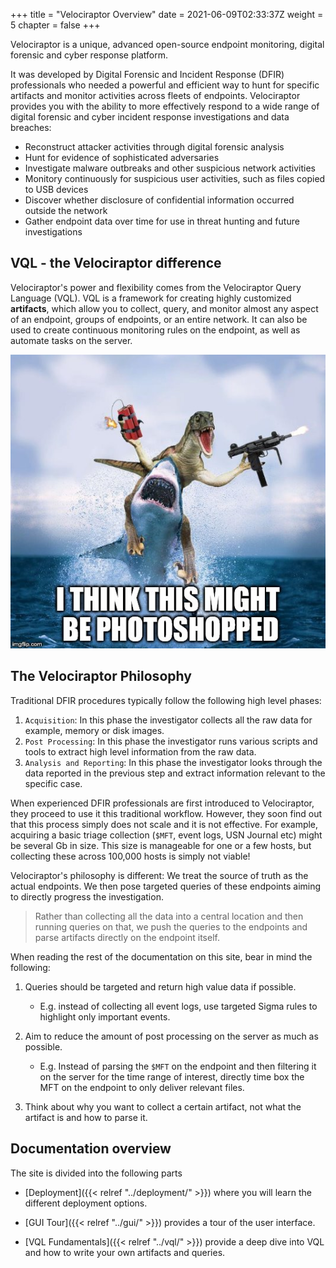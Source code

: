 +++
title = "Velociraptor Overview"
date = 2021-06-09T02:33:37Z
weight = 5
chapter = false
+++

Velociraptor is a unique, advanced open-source endpoint monitoring,
digital forensic and cyber response platform.

It was developed by Digital Forensic and Incident Response (DFIR) professionals who needed a
powerful and efficient way to hunt for specific artifacts and monitor activities across
fleets of endpoints. Velociraptor provides you with the ability to more effectively respond to a wide range of digital
forensic and cyber incident response investigations and data breaches:

* Reconstruct attacker activities through digital forensic analysis
* Hunt for evidence of sophisticated adversaries
* Investigate malware outbreaks and other suspicious network activities
* Monitory continuously for suspicious user activities, such as files
  copied to USB devices
* Discover whether disclosure of confidential information occurred outside the network
* Gather endpoint data over time for use in threat hunting and
  future investigations


## VQL - the Velociraptor difference

Velociraptor's power and flexibility comes from the Velociraptor Query
Language (VQL). VQL is a framework for creating highly customized
**artifacts**, which allow you to collect, query, and monitor almost
any aspect of an endpoint, groups of endpoints, or an entire
network. It can also be used to create continuous monitoring rules on
the endpoint, as well as automate tasks on the server.

![Rocket Velociraptor](media/image4.png)

## The Velociraptor Philosophy

Traditional DFIR procedures typically follow the following high level
phases:

1. `Acquisition`: In this phase the investigator collects all the raw
   data for example, memory or disk images.
2. `Post Processing`: In this phase the investigator runs various
   scripts and tools to extract high level information from the raw
   data.
3. `Analysis and Reporting`: In this phase the investigator looks
   through the data reported in the previous step and extract
   information relevant to the specific case.

When experienced DFIR professionals are first introduced to
Velociraptor, they proceed to use it this traditional
workflow. However, they soon find out that this process simply does
not scale and it is not effective. For example, acquiring a basic
triage collection (`$MFT`, event logs, USN Journal etc) might be
several Gb in size. This size is manageable for one or a few hosts,
but collecting these across 100,000 hosts is simply not viable!

Velociraptor's philosophy is different: We treat the source of truth
as the actual endpoints. We then pose targeted queries of these
endpoints aiming to directly progress the investigation.

> Rather than collecting all the data into a central location and then
> running queries on that, we push the queries to the endpoints and
> parse artifacts directly on the endpoint itself.

When reading the rest of the documentation on this site, bear in mind
the following:

1. Queries should be targeted and return high value data if possible.
   * E.g. instead of collecting all event logs, use targeted
     Sigma rules to highlight only important events.

2. Aim to reduce the amount of post processing on the server as much
   as possible.
   * E.g. Instead of parsing the `$MFT` on the endpoint and then
     filtering it on the server for the time range of interest,
     directly time box the MFT on the endpoint to only deliver
     relevant files.

3. Think about why you want to collect a certain artifact, not what
   the artifact is and how to parse it.

## Documentation overview

The site is divided into the following parts

- [Deployment]({{< relref "../deployment/" >}}) where you will learn the different deployment options.

- [GUI Tour]({{< relref "../gui/" >}}) provides a tour of the user interface.

- [VQL Fundamentals]({{< relref "../vql/" >}}) provide a deep dive into VQL and how to write your own artifacts and queries.
